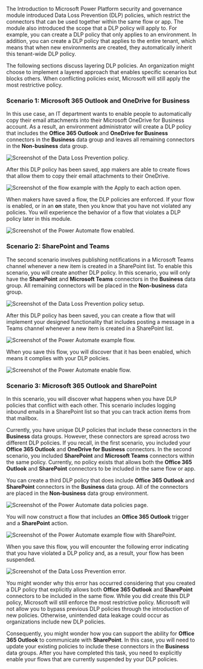 The  Introduction to Microsoft Power Platform security and governance module
introduced Data Loss Prevention (DLP) policies, which restrict the
connectors that can be used together within the same flow or
app. The module also introduced the scope that a DLP policy will apply to. For
example, you can create a DLP policy that only applies to an environment.
In addition, you can create a DLP policy that applies to the entire
tenant, which means that when new environments are created, they
automatically inherit this tenant-wide DLP policy.

The following sections discuss layering DLP policies. An
organization might choose to implement a layered approach that enables
specific scenarios but blocks others. When conflicting policies exist,
Microsoft will still apply the most restrictive policy.

### Scenario 1: Microsoft 365 Outlook and OneDrive for Business

In this use case, an IT department wants to enable people to
automatically copy their email attachments into their Microsoft OneDrive for
Business account. As a result, an environment administrator will create
a DLP policy that includes the **Office 365 Outlook** and **OneDrive for
Business** connectors in the **Business** data group and
leaves all remaining connectors in the **Non-business** data
group.

![Screenshot of the Data Loss Prevention policy.](../media/6-dlp-update.png)

After this DLP policy has been saved, app makers are able to create flows that
allow them to copy their email attachments to their OneDrive.

![Screenshot of the flow example with the Apply to each action open.](../media/7-flow.png)

When makers have saved a flow, the DLP policies are enforced. If your flow is
enabled, or in an **on** state, then you know that you have not violated
any policies. You will experience the behavior of a flow that violates a
DLP policy later in this module.

![Screenshot of the Power Automate flow enabled.](../media/8-flow-enabled.png)

### Scenario 2: SharePoint and Teams

The second scenario involves publishing notifications
in a Microsoft Teams channel whenever a new item is created in a
SharePoint list. To enable this scenario, you will create another DLP
policy. In this scenario, you will only have the **SharePoint** and
**Microsoft Teams** connectors in the **Business** data group.
All remaining connectors will be placed in the **Non-business**
data group.

![Screenshot of the Data Loss Prevention policy setup.](../media/9-dlp-update.png)

After this DLP policy has been saved, you can create a flow
that will implement your designed functionality that includes posting a
message in a Teams channel whenever a new item is created in a
SharePoint list.

![Screenshot of the Power Automate example flow.](../media/10-flow.png)

When you save this flow, you will discover that it has been enabled, which
means it complies with your DLP policies.

![Screenshot of the Power Automate enable flow.](../media/11-flow-enable.png)

### Scenario 3: Microsoft 365 Outlook and SharePoint

In this scenario, you will discover what happens when you have DLP
policies that conflict with each other. This scenario includes logging
inbound emails in a SharePoint list so that you can track action items
from that mailbox.

Currently, you have unique DLP policies that include these connectors in
the **Business** data groups. However, these connectors are
spread across two different DLP policies. If you recall, in the first
scenario, you included your **Office 365 Outlook** and **OneDrive for
Business** connectors. In the second scenario, you included
**SharePoint** and **Microsoft Teams** connectors within the same
policy. Currently, no policy exists that allows both the **Office 365 Outlook**
and **SharePoint** connectors to be included in the same flow or app.

You can create a third DLP policy that does include **Office 365
Outlook** and **SharePoint** connectors in the **Business**
data group. All of the connectors are placed in the **Non-business** data group environment.

![Screenshot of the Power Automate data policies page.](../media/12-dlp-update.png)

You will now construct a flow that includes an **Office 365 Outlook**
trigger and a **SharePoint** action.

![Screenshot of the Power Automate example flow with SharePoint.](../media/13-flow.png)

When you save this flow, you will encounter the following error indicating
that you have violated a DLP policy and, as a result, your flow has been
suspended.

![Screenshot of the Data Loss Prevention error.](../media/14-dlp-error.png)

You might wonder why this error has occurred considering that you created
a DLP policy that explicitly allows both **Office 365 Outlook** and
**SharePoint** connectors to be included in the same flow. While you did
create this DLP policy, Microsoft will still enforce the most
restrictive policy. Microsoft will not allow you to bypass previous DLP
policies through the introduction of new policies. Otherwise,
unintended data leakage could occur as organizations include new DLP
policies.

Consequently, you might wonder how you can support the ability for **Office 365 Outlook** to
communicate with **SharePoint**. In this case, you will need to update your
existing policies to include these connectors in the **Business**
data groups. After you have completed this task, you need to explicitly
enable your flows that are currently suspended by your DLP policies.
